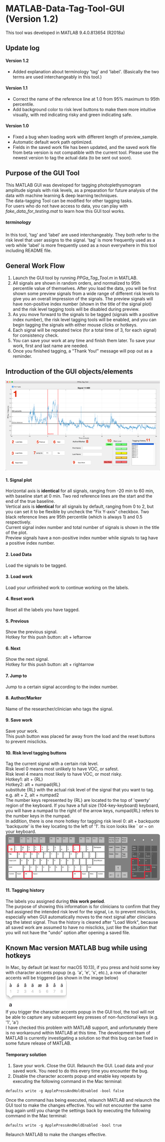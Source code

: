 # MATLAB-Data-Tag-Tool-GUI (Version 1.2)
This tool was developed in MATLAB 9.4.0.813654 (R2018a)
## Update log
#### Version 1.2
- Added explanation about terminology 'tag' and 'label'. (Basically the two terms are used interchangeably in this tool.)

#### Version 1.1
- Correct the name of the reference line at 1.0 from 95% maximum to 95th percentile.  
- Add background color to risk level buttons to make them more intuitive visually, with red indicating risky and green indicating safe.  

#### Version 1.0
- Fixed a bug when loading work with different length of preview_sample.  
- Automatic default work path optimized.  
- Fields in the saved work file has been updated, and the saved work file from beta version is not compatible with the current tool. Please use the newest version to tag the actual data (to be sent out soon).

## Purpose of the GUI Tool
This MATLAB GUI was developed for tagging photoplethysmogram amplitude signals with risk levels, as a preparation for future analysis of the data with machine learning & deep learning techniques.  
The data-tagging Tool can be modified for other tagging tasks.  
For users who do not have access to data, you can play with *fake_data_for_testing.mat* to learn how this GUI tool works.
##### terminology
In this tool, 'tag' and 'label' are used interchangeably. They both refer to the risk level that user assigns to the signal. 'tag' is more frequently used as a verb while 'label' is more frequently used as a noun everywhere in this tool including README file.  
## General Work Flow
1. Launch the GUI tool by running *PPGa_Tag_Tool.m* in MATLAB.  
2. All signals are shown in random orders, and normalized to 95th percentile value of themselves. After you load the data, you will be first shown some preview signals from a wide range of different risk levels to give you an overall impression of the signals. The preview signals will have non-positive index number (shown in the title of the signal plot) and the risk level tagging tools will be disabled during preview.
3. As you move forward to the signals to be tagged (signals with a positive index number), the risk level tagging tools will be enabled, and you can begin tagging the signals with either mouse clicks or hotkeys.
4. Each signal will be repeated twice (for a total time of 3, for each signal) for consistency check.
5. You can save your work at any time and finish them later. To save your work, first and last name are needed.
6. Once you finished tagging, a "Thank You!" message will pop out as a reminder.

## Introduction of the GUI objects/elements
![alt text](files_for_readme/GUI_objects_no_Mosaic.png 'GUI of the data-tagging tool')
#### 1. Signal plot
Horizontal axis is __identical__ for all signals, ranging from -20 min to 60 min, with baseline start at 0 min. Two red reference lines are the start and the end of the true baseline.  
Vertical axis is __identical__ for all signals by default, ranging from 0 to 2, but you can set it to be flexible by uncheck the "Fix Y-axis" checkbox. Two black reference lines are 95th percentile (which is always 1) and 0.5 respectively.  
Current signal index number and total number of signals is shown in the title of the plot.  
Preview signals have a non-positive index number while signals to tag have a positive index number.
#### 2. Load Data
Load the signals to be tagged.
#### 3. Load work
Load your unfinished work to continue working on the labels.
#### 4. Reset work
Reset all the labels you have tagged.
#### 5. Previous
Show the previous signal.  
Hotkey for this push button: alt + leftarrow
#### 6. Next
Show the next signal.  
Hotkey for this push button: alt + rightarrow
#### 7. Jump to
Jump to a certain signal according to the index number.
#### 8. Author/Marker
Name of the researcher/clinician who tags the signal.
#### 9. Save work
Save your work.  
This push button was placed far away from the load and the reset buttons to prevent misclicks.
#### 10. Risk level tagging buttons
Tag the current signal with a certain risk level.  
Risk level 0 means most unlikely to have VOC, or safest.  
Risk level 4 means most likely to have VOC, or most risky.  
Hotkey1: alt + {RL}  
Hotkey2: alt + numpad{RL}   
substitute {RL} with the actual risk level of the signal that you want to tag. e.g. alt + 2, alt + numpad2  
The number keys represented by {RL} are located to the top of 'qwerty' region of the keyboard. If you have a full size (104-key-keyboard) keyboard, you will have a numpad to the right of the arrow keys, numpad{RL} refers to the number keys in the numpad.  
In addition, there is one more hotkey for tagging risk level 0: alt + backquote  
'backquote' is the key locating to the left of '1'. Its icon looks like \` or ~ on your keyboard.  
![alt text](files_for_readme/risk_level_hotkey.png 'risk level hotkeys')  
#### 11. Tagging history
The labels you assigned during __this work period__.  
The purpose of showing this information is for clinicians to confirm that they had assigned the intended risk level for the signal, i.e. to prevent misclicks, especially when GUI automatically moves to the next signal after clinicians tag the latest signal. Thus the history is cleared after "Load Work", because all saved work are assumed to have no misclicks, just like the situation that you will not have the "undo" option after opening a saved file.  
## Known Mac version MATLAB bug while using hotkeys
In Mac, by default (at least for macOS 10.13), if you press and hold some key with character accents popup (e.g. 'a', 'e', 's', etc.), a row of character accents will be triggered (as shown in the image below)  
![alt text](files_for_readme/character_accents_popup.png 'character accents popup')  
If you trigger the character accents popup in the GUI tool, the tool will not be able to capture any subsequent key presses of non-functional keys (e.g. '1', 'a')  
I have checked this problem with MATLAB support, and unfortunately there is no workaround within MATLAB at this time. The development team of MATLAB is currently investigating a solution so that this bug can be fixed in some future release of MATLAB.
#### Temporary solution
1. Save your work. Close the GUI. Relaunch the GUI. Load data and your saved work. You need to do this every time you encounter the bug.
2. Disable the character accents popup and enable key repeats by executing the following command in the Mac terminal:
```
defaults write -g ApplePressAndHoldEnabled -bool false
```
Once the command has being executed, relaunch MATLAB and relaunch the GUI tool to make the changes effective. You will not encounter the same bug again until you change the settings back by executing the following command in the Mac terminal:
```
defaults write -g ApplePressAndHoldEnabled -bool true
```
Relaunch MATLAB to make the changes effective.
